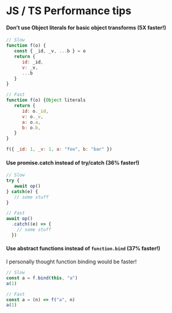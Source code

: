 # JS / TS Performance tips

#### Don't use Object literals for basic object transforms (5X faster!)
```js
// Slow
function f(o) {
   const { _id, _v, ...b } = o
   return {
      id: _id,
      v: _v,
      ...b
   } 
}

// Fast
function f(o) {Object literals
   return {
      id: o._id,
      v: o._v,
      a: o.a,
      b: o.b,
   } 
}

f({ _id: 1, _v: 1, a: "foo", b: "bar" })
```

#### Use promise.catch instead of try/catch (36% faster!)
```js
// Slow
try {
   await op()
} catch(e) {
   // some stuff
}

// Fast
await op()
  .catch((e) => { 
    // some stuff
  })
```

#### Use abstract functions instead of `function.bind` (37% faster!) 
I personally thought function binding would be faster!

```js
// Slow
const a = f.bind(this, "a")
a(1)

// Fast
const a = (n) => f("a", n)
a(1)
```
